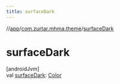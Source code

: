 ```yaml
---
title: surfaceDark
---
```

//[app](../../index.html)/[com.zurtar.mhma.theme](index.html)/[surfaceDark](surface-dark.html)



# surfaceDark



[androidJvm]\
val [surfaceDark](surface-dark.html): [Color](https://developer.android.com/reference/kotlin/androidx/compose/ui/graphics/Color.html)



